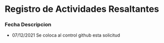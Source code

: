 # Registro de Actividades Resaltantes
### Fecha    Descripcion
* 07/12/2021  Se coloca al control github esta solicitud
